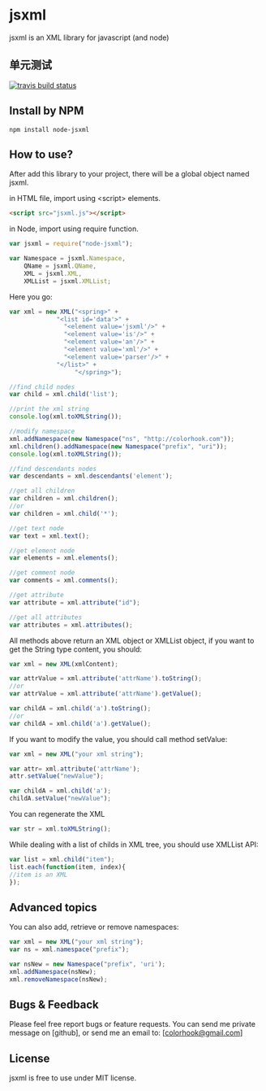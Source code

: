 jsxml
==============

jsxml is an XML library for javascript (and node)

单元测试
------
[![travis build status](https://api.travis-ci.org/colorhook/jsxml.png)](https://www.travis-ci.org/colorhook/jsxml)


Install by NPM
--------------

```shell
npm install node-jsxml
```

How to use?
------------
After add this library to your project, there will be a global object named jsxml. 

in HTML file, import using &lt;script&gt; elements.

```html
<script src="jsxml.js"></script>
```

in Node, import using require function.

```javascript
var jsxml = require("node-jsxml");
```

```javascript
var Namespace = jsxml.Namespace,
    QName = jsxml.QName,
    XML = jsxml.XML,
    XMLList = jsxml.XMLList;
```

Here you go:

```javascript
var xml = new XML("<spring>" + 
		     "<list id='data'>" + 
		       "<element value='jsxml'/>" +
		       "<element value='is'/>" +
		       "<element value='an'/>" +
		       "<element value='xml'/>" +
		       "<element value='parser'/>" +
		     "</list>" +
                  "</spring>");

//find child nodes
var child = xml.child('list');

//print the xml string
console.log(xml.toXMLString());

//modify namespace
xml.addNamespace(new Namespace("ns", "http://colorhook.com"));
xml.children().addNamespace(new Namespace("prefix", "uri"));
console.log(xml.toXMLString());

//find descendants nodes
var descendants = xml.descendants('element');

//get all children
var children = xml.children();
//or
var children = xml.child('*');

//get text node
var text = xml.text();

//get element node
var elements = xml.elements();

//get comment node
var comments = xml.comments();

//get attribute
var attribute = xml.attribute("id");

//get all attributes
var attributes = xml.attributes();
```

All methods above return an XML object or XMLList object, if you want to get the String type content, you should:

```javascript
var xml = new XML(xmlContent);

var attrValue = xml.attribute('attrName').toString();
//or
var attrValue = xml.attribute('attrName').getValue();

var childA = xml.child('a').toString();
//or
var childA = xml.child('a').getValue();
```

If you want to modify the value, you should call method setValue:

```javascript
var xml = new XML("your xml string");

var attr= xml.attribute('attrName');
attr.setValue("newValue");

var childA = xml.child('a');
childA.setValue("newValue");
```

You can regenerate the XML

```javascript
var str = xml.toXMLString();
```

While dealing with a list of childs in XML tree, you should use XMLList API:

```javascript
var list = xml.child("item");
list.each(function(item, index){
//item is an XML
});
```

Advanced topics
----------------

You can also add, retrieve or remove namespaces:

```javascript
var xml = new XML("your xml string");
var ns = xml.namespace("prefix");

var nsNew = new Namespace("prefix", 'uri');
xml.addNamespace(nsNew);
xml.removeNamespace(nsNew);
```

Bugs & Feedback
----------------

Please feel free report bugs or feature requests.
You can send me private message on [github], or send me an email to: [colorhook@gmail.com]

License
-------

jsxml is free to use under MIT license. 
